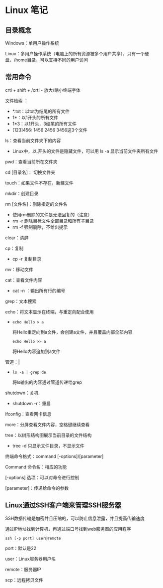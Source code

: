 # Linux 笔记

## 目录概念

Windows：单用户操作系统

Linux：多用户操作系统（电脑上的所有资源被多个用户共享），只有一个硬盘，/home目录，可以支持不同的用户访问

## 常用命令

crtl + shift + /crtl - 放大/缩小终端字体

文件检索 ：

+ *.txt：以txt为结尾的所有文件
+ 1*：以1开头的所有文件
+ 1*3：以1开头，3结尾的所有文件
+ [123]456: 1456  2456  3456这3个文件

ls：查看当前文件夹下的内容

+ Linux中，以.开头的文件是隐藏文件，可以用 ls -a 显示当前文件夹所有文件

pwd：查看当前所在文件夹

cd [目录名]： 切换文件夹

touch：如果文件不存在，新建文件

mkdir：创建目录

rm [文件名]：删除指定的文件名

+ 使用rm删除的文件是无法回复的（注意）
+ rm -r 删除目标文件全部目录和所有子目录
+ rm -f 强制删除，不给出提示

clear：清屏

cp：复制

+ cp -r 复制目录

mv：移动文件

cat：查看文件内容

+ cat -n ：输出所有行的编号

grep：文本搜索 

echo：将文本显示在终端，与重定向配合使用

+ ```shell
  echo Hello > a
  ```

  将Hello重定向到a文件，会创建a文件，并且覆盖内部全部内容

  ```shell
  echo Hello >> a
  ```

  将Hello内容追加到a文件

管道：|

+ ```shell
  ls -a | grep de
  ```

  将ls输出的内容通过管道传递给grep

shutdown：关机

+ shutdown -r：重启

Ifconfig：查看网卡信息



more：分屏查看文件内容，空格键继续查看

tree：以树形结构图展示当前目录的文件结构

+ tree -d 只显示文件目录，不显示文件

终端命令格式：command  [-options]/[parameter]

Command 命令名：相应的功能

[-options] 选项：可以对命令进行控制

[parameter]：传递给命令的参数



##  Linux通过SSH客户端来管理SSH服务器

SSH数据传输是加密并且压缩的，可以防止信息泄露，并且提高传输速度

通过IP地址找到计算机，再通过端口号找到web服务器的应用程序

```shell
ssh [-p port] user@remote
```

port：默认是22

user：Linux服务器用户名

remote：服务器IP



scp：远程拷贝文件

